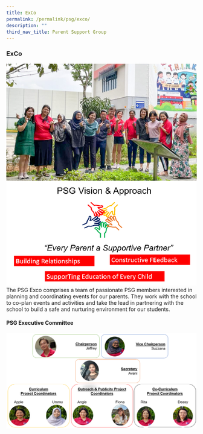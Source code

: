 ```yaml
---
title: ExCo
permalink: /permalink/psg/exco/
description: ""
third_nav_title: Parent Support Group
---
```

### ExCo

![](/images/PSG/psg%20exco%202-3.jpg)
![](/images/PSG/psg%20vision.png)<br>
The PSG Exco comprises a team of passionate PSG members interested in planning and coordinating events for our parents. They work with the school to co-plan events and activities and take the lead in partnering with the school to build a safe and nurturing environment for our students.



#### PSG Executive Committee
![](/images/PSG/screenshot%202023-09-07%20104831.png)